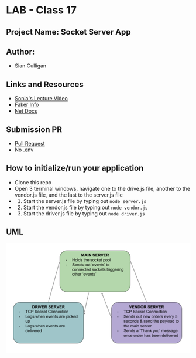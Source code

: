 # LAB - Class 17

## Project Name: Socket Server App

## Author: 
- Sian Culligan

## Links and Resources
- [Sonia's Lecture Video](https://www.youtube.com/watch?v=T1JhVHGk-RA)
- [Faker Info](https://www.npmjs.com/package/faker)
- [Net Docs](https://node.readthedocs.io/en/latest/api/net/)

## Submission PR
- [Pull Request](https://github.com/SianCulligan/401Lab_17/pull/1)
- No .env

## How to initialize/run your application 
- Clone this repo
- Open 3 terminal windows, navigate one to the drive.js file, another to the vendor.js file, and the last to the server.js file
- 1. Start the server.js file by typing out ``node server.js``
- 2. Start the vendor.js file by typing out ``node vendor.js``
- 3. Start the driver.js file by typing out ``node driver.js``

## UML
![Socket UML](./assets/SocketUML.png)
